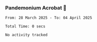 ### Pandemonium Acrobat 🤸

<!--START_SECTION:waka-->

```all_time
From: 28 March 2025 - To: 04 April 2025

Total Time: 0 secs

No activity tracked
```

<!--END_SECTION:waka-->
